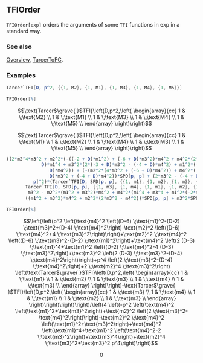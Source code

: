 ## TFIOrder

`TFIOrder[exp]` orders the arguments of some `TFI` functions in exp in a standard way.

### See also

[Overview](Extra/FeynCalc.md), [TarcerToFC](TarcerToFC.md).

### Examples

```mathematica
Tarcer`TFI[D, p^2, {{1, M2}, {1, M1}, {1, M3}, {1, M4}, {1, M5}}] 
 
TFIOrder[%]
```

$$\text{Tarcer$\grave{ }$TFI}\left(D,p^2,\left(
\begin{array}{cc}
 1 & \;\text{M2} \\
 1 & \;\text{M1} \\
 1 & \;\text{M3} \\
 1 & \;\text{M4} \\
 1 & \;\text{M5} \\
\end{array}
\right)\right)$$

$$\text{Tarcer$\grave{ }$TFI}\left(D,p^2,\left(
\begin{array}{cc}
 1 & \;\text{M1} \\
 1 & \;\text{M2} \\
 1 & \;\text{M4} \\
 1 & \;\text{M3} \\
 1 & \;\text{M5} \\
\end{array}
\right)\right)$$

```mathematica
((2*m2^4*m3^2 + m2^2*(-((-2 + D)*m1^2) + (-6 + D)*m3^2)*m4^2 + m4^2*(2*(-3 + 
             D)*m1^4 + m3^2*(2*(-3 + D)*m3^2 - (-4 + D)*m4^2) + m1^2*(-4*(-3 + D)*m3^2 + (-2 + 
                D)*m4^2)) + (-(m2^2*(4*m3^2 + (-6 + D)*m4^2)) + m4^2*((-6 + D)*m1^2 - (-2 + 
                D)*m3^2 + (-4 + D)*m4^2))*SPD[p, p] + (2*m3^2 - (-4 + D)*m4^2)*SPD[p, 
          p]^2)*(Tarcer`TFI[D, SPD[p, p], {{1, m1}, {1, m2}, {1, m3}, {1, m4}, {1, m3}}] - 
       Tarcer`TFI[D, SPD[p, p], {{1, m3}, {1, m4}, {1, m1}, {1, m2}, {1, m3}}]))/(4*(m2^4*
        m3^2 - m2^2*(m1^2 + m3^2)*m4^2 + m4^2*(m1^4 + m3^4 + m1^2*(-2*m3^2 + m4^2)) - 
       ((m1^2 + m3^2)*m4^2 + m2^2*(2*m3^2 - m4^2))*SPD[p, p] + m3^2*SPD[p, p]^2)) 
 
TFIOrder[%]
```

$$\left(\left(p^2 \left(\text{m4}^2 \left((D-6) \;\text{m1}^2-(D-2) \;\text{m3}^2+(D-4) \;\text{m4}^2\right)-\text{m2}^2 \left((D-6) \;\text{m4}^2+4 \;\text{m3}^2\right)\right)+\text{m2}^2 \;\text{m4}^2 \left((D-6) \;\text{m3}^2-(D-2) \;\text{m1}^2\right)+\text{m4}^2 \left(2 (D-3) \;\text{m1}^4+\text{m1}^2 \left((D-2) \;\text{m4}^2-4 (D-3) \;\text{m3}^2\right)+\text{m3}^2 \left(2 (D-3) \;\text{m3}^2-(D-4) \;\text{m4}^2\right)\right)+p^4 \left(2 \;\text{m3}^2-(D-4) \;\text{m4}^2\right)+2 \;\text{m2}^4 \;\text{m3}^2\right) \left(\text{Tarcer$\grave{ }$TFI}\left(D,p^2,\left(
\begin{array}{cc}
 1 & \;\text{m1} \\
 1 & \;\text{m2} \\
 1 & \;\text{m3} \\
 1 & \;\text{m4} \\
 1 & \;\text{m3} \\
\end{array}
\right)\right)-\text{Tarcer$\grave{ }$TFI}\left(D,p^2,\left(
\begin{array}{cc}
 1 & \;\text{m3} \\
 1 & \;\text{m4} \\
 1 & \;\text{m1} \\
 1 & \;\text{m2} \\
 1 & \;\text{m3} \\
\end{array}
\right)\right)\right)\right)/\left(4 \left(-p^2 \left(\text{m4}^2 \left(\text{m1}^2+\text{m3}^2\right)+\text{m2}^2 \left(2 \;\text{m3}^2-\text{m4}^2\right)\right)-\text{m2}^2 \;\text{m4}^2 \left(\text{m1}^2+\text{m3}^2\right)+\text{m4}^2 \left(\text{m1}^4+\text{m1}^2 \left(\text{m4}^2-2 \;\text{m3}^2\right)+\text{m3}^4\right)+\text{m2}^4 \;\text{m3}^2+\text{m3}^2 p^4\right)\right)$$

$$0$$